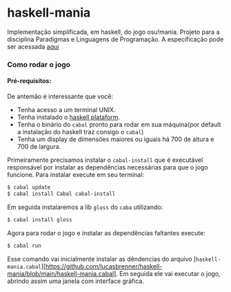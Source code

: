 # haskell-mania
Implementação simplificada, em haskell, do jogo osu!mania. Projeto para a disciplina Paradigmas e Linguagens de Programação. A especificação pode ser acessada [aqui](https://docs.google.com/document/d/1lwtagUiFO9Q02JBbwOYXgF-W4obM0LcYw6z6qNljZ18/edit)

### Como rodar o jogo

#### Pré-requisitos:

De antemão é interessante que você:
- Tenha acesso a um terminal UNIX.
- Tenha instalado o [haskell plataform](https://www.haskell.org/platform/linux.html).
- Tenha o binário do `cabal` pronto para rodar em sua máquina(por default a instalação do haskell traz consigo o `cabal`)
- Tenha um display de dimensões maiores ou iguais há 700 de altura e 700 de largura.

Primeiramente precisamos instalar o `cabal-install` que é executável responsável por instalar as dependências necessárias para que o jogo funcione.
Para instalar execute em seu terminal:
```bash
$ cabal update
$ cabal install Cabal cabal-install
```

Em seguida instalaremos a lib `gloss` do `caba` utilizando:
```bash
$ cabal install gloss
```

Agora para rodar o jogo e instalar as dependências faltantes execute:
```bash
$ cabal run
```
Esse comando vai inicialmente instalar as dêndencias do arquivo [`haskell-mania.cabal`][https://github.com/lucasbrenner/haskell-mania/blob/main/haskell-mania.cabal]. Em seguida ele vai executar o jogo, abrindo assim uma janela com interface gráfica.
